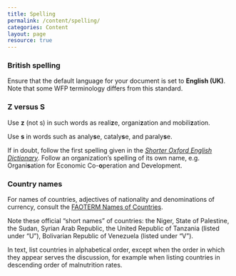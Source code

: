 ```yaml
---
title: Spelling
permalink: /content/spelling/
categories: Content
layout: page
resource: true
---
```


### British spelling

Ensure that the default language for your document is set to **English (UK)**. Note that some WFP terminology differs from this standard.

### Z versus S

Use **z** (not s) in such words as reali**z**e, organi**z**ation and mobili**z**ation.

Use **s** in words such as analy**s**e, cataly**s**e, and paraly**s**e.

If in doubt, follow the first spelling given in the *[Shorter Oxford English Dictionary](https://en.wikipedia.org/wiki/Shorter_Oxford_English_Dictionary)*. Follow an organization’s spelling of its own name, e.g. Organi**s**ation for Economic Co-**o**peration and Development.

### Country names

For names of countries, adjectives of nationality and denominations of currency, consult the [FAOTERM Names of Countries](http://termportal.fao.org/faonocs/appl/).

Note these official “short names” of countries: the Niger, State of Palestine, the Sudan, Syrian Arab Republic, the United Republic of Tanzania (listed under “U”), Bolivarian Republic of Venezuela (listed under “V”).

In text, list countries in alphabetical order, except when the order in which they appear serves the discussion, for example when listing countries in descending order of malnutrition rates.


